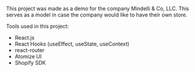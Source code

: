 This project was made as a demo for the company Mindelli & Co, LLC. This serves as a model in case the company would like to have their own store. 

Tools used in this project: 

* React.js
* React Hooks (useEffect, useState, useContext)
* react-router
* Atomize UI
* Shopify SDK

